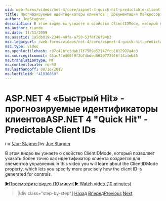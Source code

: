 ```yaml
---
uid: web-forms/videos/net-4/core/aspnet-4-quick-hit-predictable-client-ids
title: Прогнозируемые идентификаторы клиентов | Документация Майкрософт
author: JoeStagner
description: В этом видео вы узнаете о свойство ClientIDMode, который позволяет указать более точно как идентификатор клиента создается для элементов управления.
ms.author: riande
ms.date: 11/11/2009
ms.assetid: 1a5db019-2349-49fa-a750-53f8f26f94b3
msc.legacyurl: /web-forms/videos/net-4/core/aspnet-4-quick-hit-predictable-client-ids
msc.type: video
ms.openlocfilehash: c07c42bfe3dab17f7509a52147fcb1812907a4a3
ms.sourcegitcommit: 45ac74e400f9f2b7dbded66297730f6f14a4eb25
ms.translationtype: MT
ms.contentlocale: ru-RU
ms.lasthandoff: 08/16/2018
ms.locfileid: "41836869"
---
```

<a name="aspnet-4-quick-hit---predictable-client-ids"></a><span data-ttu-id="3f0f2-103">ASP.NET 4 «Быстрый Hit» - прогнозируемые идентификаторы клиентов</span><span class="sxs-lookup"><span data-stu-id="3f0f2-103">ASP.NET 4 "Quick Hit" - Predictable Client IDs</span></span>
====================
<span data-ttu-id="3f0f2-104">по [(Joe Stagner)](https://github.com/JoeStagner)</span><span class="sxs-lookup"><span data-stu-id="3f0f2-104">by [Joe Stagner](https://github.com/JoeStagner)</span></span>

<span data-ttu-id="3f0f2-105">В этом видео вы узнаете о свойство ClientIDMode, который позволяет указать более точно как идентификатор клиента создается для элементов управления.</span><span class="sxs-lookup"><span data-stu-id="3f0f2-105">In this video you will learn about the ClientIDMode property, which lets you specify more precisely how the client ID is generated for controls.</span></span> 

[<span data-ttu-id="3f0f2-106">&#9654;Просмотрите видео (10 минут)</span><span class="sxs-lookup"><span data-stu-id="3f0f2-106">&#9654; Watch video (10 minutes)</span></span>](https://channel9.msdn.com/Blogs/ASP-NET-Site-Videos/aspnet-4-quick-hit-predictable-client-ids)

> [!div class="step-by-step"]
> <span data-ttu-id="3f0f2-107">[Назад](aspnet-4-quick-hit-clean-webconfig-files.md)
> [Вперед](aspnet-4-quick-hit-the-htmlencoder-utility-method.md)</span><span class="sxs-lookup"><span data-stu-id="3f0f2-107">[Previous](aspnet-4-quick-hit-clean-webconfig-files.md)
[Next](aspnet-4-quick-hit-the-htmlencoder-utility-method.md)</span></span>
